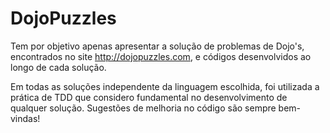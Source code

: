 DojoPuzzles
===========

Tem por objetivo apenas apresentar a solução de problemas de Dojo's, encontrados no site http://dojopuzzles.com, e códigos desenvolvidos ao longo de cada solução. 

Em todas as soluções independente da linguagem escolhida, foi utilizada a prática de TDD que considero fundamental no desenvolvimento de qualquer solução. Sugestões de melhoria no código são sempre bem-vindas!

